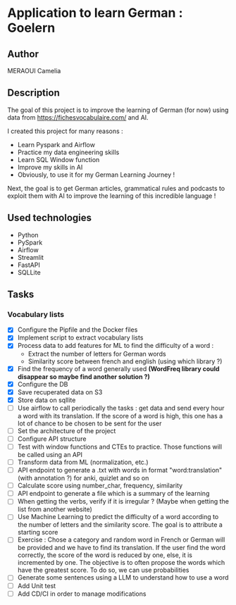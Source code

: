 # Application to learn German : Goelern

## Author 
MERAOUI Camelia

## Description
The goal of this project is to improve the learning of German (for now) using data from https://fichesvocabulaire.com/ and AI.

I created this project for many reasons :
- Learn Pyspark and Airflow 
- Practice my data engineering skills
- Learn SQL Window function
- Improve my skills in AI 
- Obviously, to use it for my German Learning Journey ! 

Next, the goal is to get German articles, grammatical rules and podcasts to exploit them with AI to improve the learning of this incredible language ! 

## Used technologies
- Python
- PySpark
- Airflow
- Streamlit
- FastAPI
- SQLLite 

## Tasks
### Vocabulary lists
- [x] Configure the Pipfile and the Docker files
- [x] Implement script to extract vocabulary lists 
- [x] Process data to add features for ML to find the difficulty of a word : 
    - Extract the number of letters for German words
    - Similarity score between french and english (using which library ?)
- [x] Find the frequency of a word generally used **(WordFreq library could disappear so maybe find another solution ?)**
- [x] Configure the DB
- [x] Save recuperated data on S3
- [x] Store data on sqllite  
- [ ] Use airflow to call periodically the tasks : get data and send every hour a word with its translation. If the score of a word is high, this one has a lot of chance to be chosen to be sent for the user
- [ ] Set the architecture of the project 
- [ ] Configure API structure
- [ ] Test with window functions and CTEs to practice. Those functions will be called using an API
- [ ] Transform data from ML (normalization, etc.)
- [ ] API endpoint to generate a .txt with words in format "word:translation" (with annotation ?) for anki, quizlet and so on 
- [ ] Calculate score using number_char, frequency, similarity
- [ ] API endpoint to generate a file which is a summary of the learning
- [ ] When getting the verbs, verify if it is irregular ? (Maybe when getting the list from another website)
- [ ] Use Machine Learning to predict the difficulty of a word according to the number of letters and the similarity score. The goal is to attribute a starting score
- [ ] Exercise : Chose a category and random word in French or German will be provided and we have to find its translation.
If the user find the word correctly, the score of the word is reduced by one, else, it is incremented by one. The objective is to often propose the words which have the greatest score. To do so, we can use probabilities
- [ ] Generate some sentences using a LLM to understand how to use a word 
- [ ] Add Unit test
- [ ] Add CD/CI in order to manage modifications